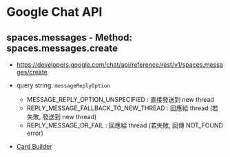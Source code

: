 
# Google Chat API

## spaces.messages - Method: spaces.messages.create

- https://developers.google.com/chat/api/reference/rest/v1/spaces.messages/create

- query string: `messageReplyOption`
    - MESSAGE_REPLY_OPTION_UNSPECIFIED     : 直接發送到 new thread
    - REPLY_MESSAGE_FALLBACK_TO_NEW_THREAD : 回應給 thread (若失敗, 發送到 new thread)
    - REPLY_MESSAGE_OR_FAIL                : 回應給 thread (若失敗, 回傳 NOT_FOUND error)


- [Card Builder](https://gw-card-builder.web.app/#)
